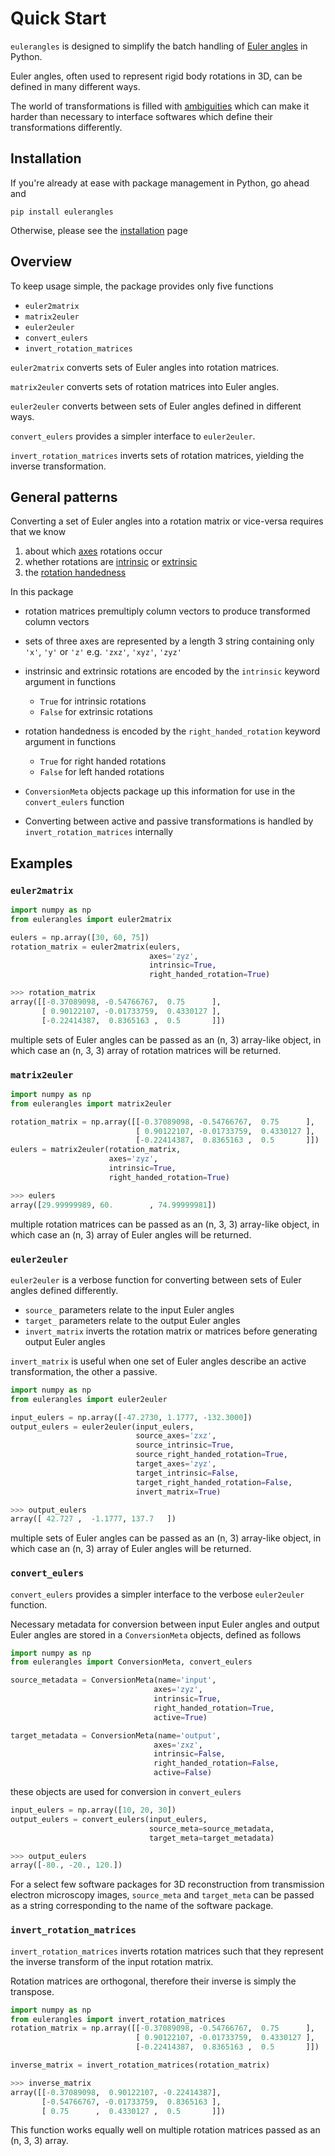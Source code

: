 # Quick Start
`eulerangles` is designed to simplify the batch handling of 
[Euler angles](https://en.wikipedia.org/wiki/Euler_angles) in Python.

Euler angles, often used to represent rigid body rotations in 3D, can be defined in many different ways. 

The world of transformations is filled with 
[ambiguities](https://rock-learning.github.io/pytransform3d/transformation_ambiguities.html) which can make it harder 
than necessary to interface softwares which define their transformations differently.

## Installation
If you're already at ease with package management in Python, go ahead and 
```
pip install eulerangles
```

Otherwise, please see the [installation](installation.md) page

## Overview
To keep usage simple, the package provides only five functions
- `euler2matrix`
- `matrix2euler`
- `euler2euler`
- `convert_eulers`
- `invert_rotation_matrices`

`euler2matrix` converts sets of Euler angles into rotation matrices.

`matrix2euler` converts sets of rotation matrices into Euler angles.

`euler2euler` converts between sets of Euler angles defined in different ways.

`convert_eulers` provides a simpler interface to `euler2euler`.

`invert_rotation_matrices` inverts sets of rotation matrices, yielding the inverse transformation.

## General patterns
Converting a set of Euler angles into a rotation matrix or vice-versa requires that we know 
1. about which [axes](https://en.wikipedia.org/wiki/Euler_angles#Chained_rotations_equivalence) rotations occur
2. whether rotations are [intrinsic](https://en.wikipedia.org/wiki/Euler_angles#Conventions_by_intrinsic_rotations) or
[extrinsic](https://en.wikipedia.org/wiki/Euler_angles#Conventions_by_extrinsic_rotations)
3. the [rotation handedness](https://en.wikipedia.org/wiki/Right-hand_rule#A_rotating_body)

In this package
- rotation matrices premultiply column vectors to produce transformed column vectors
- sets of three axes are represented by a length 3 string containing only `'x'`, `'y'` or `'z'`
  e.g. `'zxz'`, `'xyz'`, `'zyz'`
- instrinsic and extrinsic rotations are encoded by the `intrinsic` keyword argument in functions
    - `True` for intrinsic rotations 
    - `False` for extrinsic rotations
- rotation handedness is encoded by the `right_handed_rotation` keyword argument in functions
    - `True` for right handed rotations
    - `False` for left handed rotations
  
- `ConversionMeta` objects package up this information for use in the `convert_eulers` function
- Converting between active and passive transformations is handled by `invert_rotation_matrices` internally

## Examples
### `euler2matrix`

```python
import numpy as np
from eulerangles import euler2matrix

eulers = np.array([30, 60, 75])
rotation_matrix = euler2matrix(eulers,
                               axes='zyz',
                               intrinsic=True,
                               right_handed_rotation=True)
```
```python
>>> rotation_matrix
array([[-0.37089098, -0.54766767,  0.75      ],
       [ 0.90122107, -0.01733759,  0.4330127 ],
       [-0.22414387,  0.8365163 ,  0.5       ]])
```

multiple sets of Euler angles can be passed as an (n, 3) array-like object, 
in which case an (n, 3, 3) array of rotation matrices will be returned.

### `matrix2euler`
```python
import numpy as np
from eulerangles import matrix2euler

rotation_matrix = np.array([[-0.37089098, -0.54766767,  0.75      ],
                            [ 0.90122107, -0.01733759,  0.4330127 ],
                            [-0.22414387,  0.8365163 ,  0.5       ]])
eulers = matrix2euler(rotation_matrix,
                      axes='zyz',
                      intrinsic=True,
                      right_handed_rotation=True)
```

```python
>>> eulers
array([29.99999989, 60.        , 74.99999981])
```

multiple rotation matrices can be passed as an (n, 3, 3) array-like object, 
in which case an (n, 3) array of Euler angles will be returned.

### `euler2euler`
`euler2euler` is a verbose function for converting between sets of Euler angles defined differently.
- `source_` parameters relate to the input Euler angles
- `target_` parameters relate to the output Euler angles
- `invert_matrix` inverts the rotation matrix or matrices before generating output Euler angles

`invert_matrix` is useful when one set of Euler angles describe an active transformation, the other a passive.

```python
import numpy as np
from eulerangles import euler2euler

input_eulers = np.array([-47.2730, 1.1777, -132.3000])
output_eulers = euler2euler(input_eulers,
                            source_axes='zxz',
                            source_intrinsic=True,
                            source_right_handed_rotation=True,
                            target_axes='zyz',
                            target_intrinsic=False,
                            target_right_handed_rotation=False,
                            invert_matrix=True)
```
```python
>>> output_eulers
array([ 42.727 ,  -1.1777, 137.7   ])
```

multiple sets of Euler angles can be passed as an (n, 3) array-like object, 
in which case an (n, 3) array of Euler angles will be returned.

### `convert_eulers`
`convert_eulers` provides a simpler interface to the verbose `euler2euler` function. 

Necessary metadata for conversion between input Euler angles and output Euler angles 
are stored in a `ConversionMeta` objects, defined as follows
```python
import numpy as np
from eulerangles import ConversionMeta, convert_eulers

source_metadata = ConversionMeta(name='input', 
                                axes='zyz', 
                                intrinsic=True, 
                                right_handed_rotation=True, 
                                active=True)

target_metadata = ConversionMeta(name='output', 
                                axes='zxz', 
                                intrinsic=False, 
                                right_handed_rotation=False, 
                                active=False)
```

these objects are used for conversion in `convert_eulers`

```python
input_eulers = np.array([10, 20, 30])
output_eulers = convert_eulers(input_eulers, 
                               source_meta=source_metadata, 
                               target_meta=target_metadata)
```
```python
>>> output_eulers
array([-80., -20., 120.])
```

For a select few software packages for 3D reconstruction from transmission electron microscopy images, 
`source_meta` and `target_meta` can be passed as a string corresponding to the name of the software package.

### `invert_rotation_matrices`
`invert_rotation_matrices` inverts rotation matrices such that they represent 
the inverse transform of the input rotation matrix.

Rotation matrices are orthogonal, therefore their inverse is simply the transpose.

```python
import numpy as np
from eulerangles import invert_rotation_matrices
rotation_matrix = np.array([[-0.37089098, -0.54766767,  0.75      ],
                            [ 0.90122107, -0.01733759,  0.4330127 ],
                            [-0.22414387,  0.8365163 ,  0.5       ]])

inverse_matrix = invert_rotation_matrices(rotation_matrix)
```

```python
>>> inverse_matrix
array([[-0.37089098,  0.90122107, -0.22414387],
       [-0.54766767, -0.01733759,  0.8365163 ],
       [ 0.75      ,  0.4330127 ,  0.5       ]])
```

This function works equally well on multiple rotation matrices passed as an (n, 3, 3) array.
